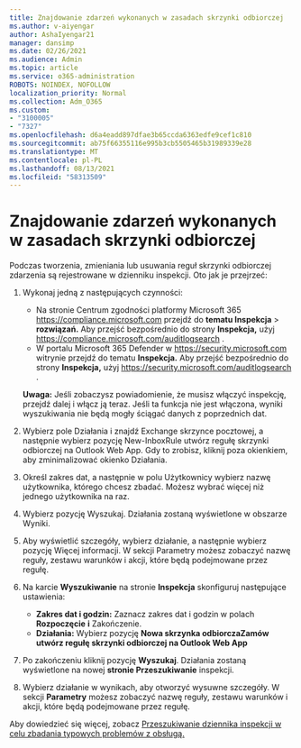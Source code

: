 ```yaml
---
title: Znajdowanie zdarzeń wykonanych w zasadach skrzynki odbiorczej
ms.author: v-aiyengar
author: AshaIyengar21
manager: dansimp
ms.date: 02/26/2021
ms.audience: Admin
ms.topic: article
ms.service: o365-administration
ROBOTS: NOINDEX, NOFOLLOW
localization_priority: Normal
ms.collection: Adm_O365
ms.custom:
- "3100005"
- "7327"
ms.openlocfilehash: d6a4eadd897dfae3b65ccda6363edfe9cef1c810
ms.sourcegitcommit: ab75f66355116e995b3cb5505465b31989339e28
ms.translationtype: MT
ms.contentlocale: pl-PL
ms.lasthandoff: 08/13/2021
ms.locfileid: "58313509"
---
```

# <a name="find-events-performed-on-inbox-rules"></a>Znajdowanie zdarzeń wykonanych w zasadach skrzynki odbiorczej

Podczas tworzenia, zmieniania lub usuwania reguł skrzynki odbiorczej zdarzenia są rejestrowane w dzienniku inspekcji. Oto jak je przejrzeć:

1. Wykonaj jedną z następujących czynności:
   - Na stronie Centrum zgodności platformy Microsoft 365 <https://compliance.microsoft.com> przejdź do **tematu Inspekcja** \> **rozwiązań.** Aby przejść bezpośrednio do strony **Inspekcja,** użyj <https://compliance.microsoft.com/auditlogsearch> .
   - W portalu Microsoft 365 Defender w <https://security.microsoft.com> witrynie przejdź do tematu **Inspekcja.** Aby przejść bezpośrednio do strony **Inspekcja,** użyj <https://security.microsoft.com/auditlogsearch> .

    **Uwaga:** Jeśli zobaczysz powiadomienie, że musisz włączyć inspekcję, przejdź dalej i włącz ją teraz. Jeśli ta funkcja nie jest włączona, wyniki wyszukiwania nie będą mogły ściągać danych z poprzednich dat.
1. Wybierz pole Działania i znajdź Exchange skrzynce pocztowej, a następnie wybierz pozycję New-InboxRule utwórz regułę skrzynki odbiorczej na Outlook Web App. Gdy to zrobisz, kliknij poza okienkiem, aby zminimalizować okienko Działania.
1. Określ zakres dat, a następnie w polu Użytkownicy wybierz nazwę użytkownika, którego chcesz zbadać. Możesz wybrać więcej niż jednego użytkownika na raz.
1. Wybierz pozycję Wyszukaj. Działania zostaną wyświetlone w obszarze Wyniki.
1. Aby wyświetlić szczegóły, wybierz działanie, a następnie wybierz pozycję Więcej informacji. W sekcji Parametry możesz zobaczyć nazwę reguły, zestawu warunków i akcji, które będą podejmowane przez regułę.

2. Na karcie **Wyszukiwanie** na stronie **Inspekcja** skonfiguruj następujące ustawienia:
   - **Zakres dat i godzin:** Zaznacz zakres dat i godzin w polach **Rozpoczęcie** **i** Zakończenie.
   - **Działania:** Wybierz pozycję **Nowa skrzynka odbiorczaZamów utwórz regułę skrzynki odbiorczej na Outlook Web App**

3. Po zakończeniu kliknij pozycję **Wyszukaj**. Działania zostaną wyświetlone na nowej **stronie Przeszukiwanie** inspekcji.

4. Wybierz działanie w wynikach, aby otworzyć wysuwne szczegóły. W sekcji **Parametry** możesz zobaczyć nazwę reguły, zestawu warunków i akcji, które będą podejmowane przez regułę.

Aby dowiedzieć się więcej, zobacz [Przeszukiwanie dziennika inspekcji w celu zbadania typowych problemów z obsługą.](https://docs.microsoft.com/microsoft-365/compliance/auditing-troubleshooting-scenarios)
